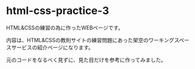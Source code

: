 # html-css-practice-3
HTML&CSSの練習の為に作ったWEBページです。

内容は、HTML&CSSの教則サイトの練習問題にあった架空のワーキングスペースサービスの紹介ページになります。

元のコードをなるべく見ずに、見た目だけを参考に作ってみました。
